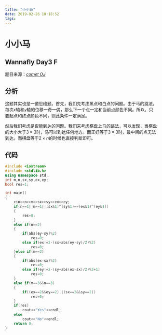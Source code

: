 ```yaml
---
title: "小小马"
date: 2019-02-26 10:18:52
tags: 
---
```


# 小小马

## Wannafly Day3 F

<!--more-->

题目来源：[_comet OJ_](https://zhixincode.com/contest/18/problem/F?problem_id=264)

## 分析

这题其实也是一道思维题。首先，我们先考虑黑点和白点的问题。由于马的跳法，每次$x$轴和$y$轴的位移一奇一偶，那么下一个点一定和当前点颜色不同。所以，只要起点和终点颜色不同，则此条件一定满足。

然后我们考虑是否能到达的问题。我们来考虑棋盘上马的跳法，可以发现，当棋盘的大小大于$3\times 3$时，马可以到达任何地方。而正好等于$3\times 3$时，最中间的点无法到达。而棋盘等于$2 \times n$的时候也直接判断即可。

## 代码

```C++
#include <iostream>
#include <stdlib.h>
using namespace std;
int m,n,sx,sy,ex,ey;
bool res=1;

int main()
{
    cin>>n>>m>>sx>>sy>>ex>>ey;
    if(n==1||m==1||(sx&1)^(sy&1)==(ex&1)^(ey&1))
    {
        res=0;
    }
    else if(n==2)
    {
        if(abs(ey-sy)%2)
            res=0;
        else if(ex!=2-(sx+abs(ey-sy)/2)%2)
            res=0;
    }else if(m==2)
    {
        if(abs(ex-sx)%2)
            res=0;
        else if(ey!=2-(sy+abs(ex-sx)/2)%2+1)
            res=0;
    }
    else if(m==3&&n==3)
    {
        if((ex==2&&ey==2)||(sx==2&&sy==2))
            res=0;
    }
    if(res)
        cout<<"Yes"<<endl;
    else
        cout<<"No"<<endl;
    return 0;
}
```
